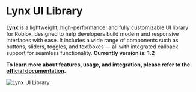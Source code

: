 # Lynx UI Library

**Lynx** is a lightweight, high-performance, and fully customizable UI library for Roblox, designed to help developers build modern and responsive interfaces with ease. It includes a wide range of components such as buttons, sliders, toggles, and textboxes — all with integrated callback support for seamless functionality.
**Currently version is: 1.2**

**To learn more about features, usage, and integration, please refer to the [official documentation](https://github.com/JaoExploiter/Lynx/blob/main/Documentation.md).**

![Lynx UI Library](https://github.com/user-attachments/assets/c31b9678-3025-41e0-929b-3938a4051e13)

